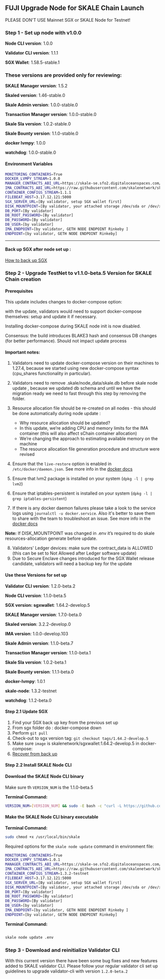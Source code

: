## FUJI Upgrade Node for SKALE Chain Launch 

PLEASE DON'T USE Mainnet SGX or SKALE Node for Testnet! 

### Step 1 - Set up node with v1.0.0

**Node CLI version**: 1.0.0

**Validator CLI version**:  1.1.1

**SGX Wallet**: 1.58.5-stable.1

### These versions are provided only for reviewing:

**SKALE Manager version**: 1.5.2

**Skaled version**: 1.46-stable.0

**Skale Admin version**: 1.0.0-stable.0

**Transaction Manager version**: 1.0.0-stable.0

**Skale Sla version**: 1.0.2-stable.0

**Skale Bounty version**: 1.1.0-stable.0

**docker lvmpy**: 1.0.0

**watchdog**: 1.0.0-stable.0

#### Environment Variables

```bash
MONITORING_CONTAINERS=True
DOCKER_LVMPY_STREAM=1.0.0
MANAGER_CONTRACTS_ABI_URL=https://skale-se.sfo2.digitaloceanspaces.com/manager-abi-1.5.2.json
IMA_CONTRACTS_ABI_URL=https://raw.githubusercontent.com/skalenetwork/skale-network/master/releases/rinkeby/IMA/1.0.0-develop.38/abi.json
CONTAINER_CONFIGS_STREAM=1.1.1
FILEBEAT_HOST=3.17.12.121:5000
SGX_SERVER_URL=[By validator, setup SGX wallet first]
DISK_MOUNTPOINT=[By validator, your attached storage /dev/sda or /dev/xvdd (this is an example. You just need to use your 2TB block volume mount point)]
DB_PORT=[By validator]
DB_ROOT_PASSWORD=[By validator]
DB_PASSWORD=[By validator]
DB_USER=[by validator]
IMA_ENDPOINT=[by validator, GETH NODE ENDPOINT Rinkeby ]
ENDPOINT=[by validator, GETH NODE ENDPOINT Rinkeby]
```
---

#### Back up SGX after node set up :
 [How to back up SGX](https://skale.network/docs/documentation/sgxwallet/docs/backup-procedure)

### Step 2 - Upgrade TestNet to v1.1.0-beta.5 Version for SKALE Chain creation

#### Prerequisites

This update includes changes to docker-compose option:

with the update, validators would need to support docker-compose themselves: setup and update it if necessary. 

Installing docker-compose during SKALE node init is now disabled.

Consensus: the build introduces BLAKE3 hash and consensus DB changes (for better performance). Should not impact update process

#### Important notes:

1.  Validators need to update docker-compose version on their machines to 1.27.4, because we started using new docker-compose syntax (cpu_shares functionality in particular).

2.  Validators need to remove .skale/node_data/skale.db before skale node update , because we updated db schema and until we have the migration ready we need to fast through this step by removing the folder.

3.  Resource allocation file should be re-created on all nodes - this should be done automatically during node update :
    -   Why resource allocation should be updated?
      -   In this update, we’re adding CPU and memory limits for the IMA container (this will also affect sChain container allocation)
      -   We’re changing the approach to estimating available memory on the machine
      -   The resource allocation file generation procedure and structure were revised

4.  Ensure that the `live-restore` option is enabled in `/etc/docker/daemon.json`. 
See more info in the [docker docs](https://docs.docker.com/config/containers/live-restore/)

5.  Ensure that lvm2 package is installed on your system (`dpkg -l | grep lvm2`)

6.  Ensure that iptables-persistent is installed on your system (`dpkg -l | grep iptables-persistent`)

7.  If there is any docker daemon failures please take a look to the service logs using `journalctl -u docker.service`. Also it's better to save them to share with the team to troubleshoot an issue. See more info in the [docker docs]('https://docs.docker.com/config/daemon/')

**Note:** If DISK_MOUNTPOINT was changed in .env it’s required to do skale resources-allocation generate before update.

8.  Validators' Ledger devices: make sure the contract_data is ALLOWED (this can be set to Not Allowed after Ledger software update)
9.  Due to Secure Enclave changes introduced for the SGX Wallet release candidate, validators will need a backup key for the update

#### Use these Versions for set up

**Validator CLI version**: 1.2.0-beta.2

**Node CLI version**: 1.1.0-beta.5

**SGX version: sgxwallet**: 1.64.2-develop.5

**SKALE Manager version**: 1.7.0-beta.0

**Skaled version**: 3.2.2-develop.0

**IMA version**: 1.0.0-develop.103

**Skale Admin version**: 1.1.0-beta.7

**Transaction Manager version**: 1.1.0-beta.1

**Skale Sla version**: 1.0.2-beta.1

**Skale Bounty version**: 1.1.1-beta.0

**docker-lvmpy**: 1.0.1

**skale-node**: 1.3.2-testnet

**watchdog**: 1.1.2-beta.0 

#### Step 2.1 Update SGX

1.  Find your SGX back up key from the previous set up
2.  From sgx folder do : docker-compose down 
3.  Perform `git pull`
4.  Check-out to sgx version tag: `git checkout tags/1.64.2-develop.5`
5.  Make sure `image` is skalenetwork/sgxwallet:1.64.2-develop.5 in docker-compose:
6.  [Recover from back up](https://skale.network/docs/documentation/sgxwallet/docs/backup-procedure)
 
#### Step 2.2 Install SKALE Node CLI

#### Download the SKALE Node CLI binary

Make sure th `VERSION_NUM` is the 1.1.0-beta.5

**Terminal Command:**

```bash
VERSION_NUM=[VERSION_NUM] && sudo -E bash -c "curl -L https://github.com/skalenetwork/skale-node-cli/releases/download/$VERSION_NUM/skale-$VERSION_NUM-`uname -s`-`uname -m` >  /usr/local/bin/skale"

```

#### Make the SKALE Node CLI binary executable

**Terminal Command:**

```bash
sudo chmod +x /usr/local/bin/skale

```

Required options for the `skale node update` command in environment file:

```bash
MONITORING_CONTAINERS=True
DOCKER_LVMPY_STREAM=1.0.1
MANAGER_CONTRACTS_ABI_URL=https://skale-se.sfo2.digitaloceanspaces.com/skale-manager-upgrade-skale-chains.json
IMA_CONTRACTS_ABI_URL=https://raw.githubusercontent.com/skalenetwork/skale-network/master/releases/rinkeby/IMA/1.0.0-develop.38/abi.json
CONTAINER_CONFIGS_STREAM=1.3.2-testnet
FILEBEAT_HOST=3.17.12.121:5000
SGX_SERVER_URL=[By validator, setup SGX wallet first]
DISK_MOUNTPOINT=[By validator, your attached storage /dev/sda or /dev/xvdd (this is an example. You just need to use your 2TB block volume mount point)]
DB_PORT=[By validator]
DB_ROOT_PASSWORD=[By validator]
DB_PASSWORD=[By validator]
DB_USER=[by validator]
IMA_ENDPOINT=[by validator, GETH NODE ENDPOINT Rinkeby ]
ENDPOINT=[by validator, GETH NODE ENDPOINT Rinkeby]
```

**Terminal Command:**

```bash

skale node update .env

```

### Step 3 - Download and reinitialize Validator CLI

With this current version there have been some bug fixes and new features added to SKALE validator CLI. 
Please follow your regular validator cli set up guidelines to upgrade validator-cli with version `1.2.0-beta.2`
